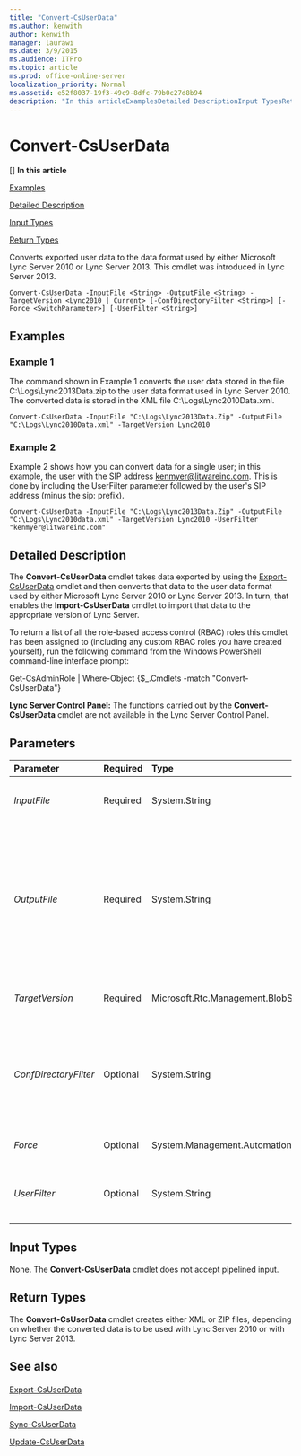 ```yaml
---
title: "Convert-CsUserData"
ms.author: kenwith
author: kenwith
manager: laurawi
ms.date: 3/9/2015
ms.audience: ITPro
ms.topic: article
ms.prod: office-online-server
localization_priority: Normal
ms.assetid: e52f8037-19f3-49c9-8dfc-79b0c27d8b94
description: "In this articleExamplesDetailed DescriptionInput TypesReturn Types"
---
```


# Convert-CsUserData
[]
 **In this article**
  
[Examples](#Examples)
  
[Detailed Description](#DetailedDescription)
  
[Input Types](#InputTypes)
  
[Return Types](#ReturnTypes)
  
Converts exported user data to the data format used by either Microsoft Lync Server 2010 or Lync Server 2013. This cmdlet was introduced in Lync Server 2013.
  
```
Convert-CsUserData -InputFile <String> -OutputFile <String> -TargetVersion <Lync2010 | Current> [-ConfDirectoryFilter <String>] [-Force <SwitchParameter>] [-UserFilter <String>]
```

## Examples
<a name="Examples"> </a>

### Example 1

The command shown in Example 1 converts the user data stored in the file C:\Logs\Lync2013Data.zip to the user data format used in Lync Server 2010. The converted data is stored in the XML file C:\Logs\Lync2010Data.xml.
  
```
Convert-CsUserData -InputFile "C:\Logs\Lync2013Data.Zip" -OutputFile "C:\Logs\Lync2010Data.xml" -TargetVersion Lync2010
```

### Example 2

Example 2 shows how you can convert data for a single user; in this example, the user with the SIP address kenmyer@litwareinc.com. This is done by including the UserFilter parameter followed by the user's SIP address (minus the sip: prefix).
  
```
Convert-CsUserData -InputFile "C:\Logs\Lync2013Data.Zip" -OutputFile "C:\Logs\Lync2010data.xml" -TargetVersion Lync2010 -UserFilter "kenmyer@litwareinc.com"
```

## Detailed Description
<a name="DetailedDescription"> </a>

The **Convert-CsUserData** cmdlet takes data exported by using the [Export-CsUserData](export-csuserdata.md) cmdlet and then converts that data to the user data format used by either Microsoft Lync Server 2010 or Lync Server 2013. In turn, that enables the **Import-CsUserData** cmdlet to import that data to the appropriate version of Lync Server. 
  
To return a list of all the role-based access control (RBAC) roles this cmdlet has been assigned to (including any custom RBAC roles you have created yourself), run the following command from the Windows PowerShell command-line interface prompt:
  
Get-CsAdminRole | Where-Object {$_.Cmdlets -match "Convert-CsUserData"}
  
 **Lync Server Control Panel:** The functions carried out by the **Convert-CsUserData** cmdlet are not available in the Lync Server Control Panel. 
  
## Parameters
<a name="DetailedDescription"> </a>

|**Parameter**|**Required**|**Type**|**Description**|
|:-----|:-----|:-----|:-----|
| _InputFile_ <br/> |Required  <br/> |System.String  <br/> |Full path to the .ZIP file or .XML file containing the user data to be converted. For example:  <br/> -InputFile "C:\Data\Lync2010.zip"  <br/> |
| _OutputFile_ <br/> |Required  <br/> |System.String  <br/> |Full path to the file that will store the converted data. If you are outputting the data using the Microsoft Lync Server 2010 format then the output file must use a .XML file extension; for example:  <br/> -OutputFile "C:\Data\ConvertedLync2010Data.xml"  <br/> If you are using the Lync Server 2013 format, the output file must use a .ZIP file extension:  <br/> -OutputFile "C:\Data\ConvertedLyncData.zip"  <br/> |
| _TargetVersion_ <br/> |Required  <br/> |Microsoft.Rtc.Management.BlobStore.Cmdlets.ConvertTarget  <br/> |Indicates the format for the converted data. Allowed values are:  <br/> Lync2010  <br/> Current  <br/> |
| _ConfDirectoryFilter_ <br/> |Optional  <br/> |System.String  <br/> |Enables you to convert conference directory data. To do this, include the ConfDirectoryFilter parameter and specify the Identity of the conference directory:  <br/> -ConfDirectoryFilter 13  <br/> You can retrieve conference directory Identities by using this command:  <br/> Get-CsConferenceDirectory | Select-Object Identity, ServiceId  <br/> |
| _Force_ <br/> |Optional  <br/> |System.Management.Automation.SwitchParameter  <br/> |Suppresses the display of any non-fatal error message that might occur when running the command.  <br/> |
| _UserFilter_ <br/> |Optional  <br/> |System.String  <br/> |Enables you to convert data for a single user. That user specified by using his or her SIP address, minus the sip: prefix. For example:  <br/> -UserFilter "kenmyer@litwareinc.com"  <br/> |
   
## Input Types
<a name="InputTypes"> </a>

None. The **Convert-CsUserData** cmdlet does not accept pipelined input. 
  
## Return Types
<a name="ReturnTypes"> </a>

The **Convert-CsUserData** cmdlet creates either XML or ZIP files, depending on whether the converted data is to be used with Lync Server 2010 or with Lync Server 2013. 
  
## See also
<a name="ReturnTypes"> </a>

#### 

[Export-CsUserData](export-csuserdata.md)
  
[Import-CsUserData](import-csuserdata.md)
  
[Sync-CsUserData](sync-csuserdata.md)
  
[Update-CsUserData](update-csuserdata.md)

